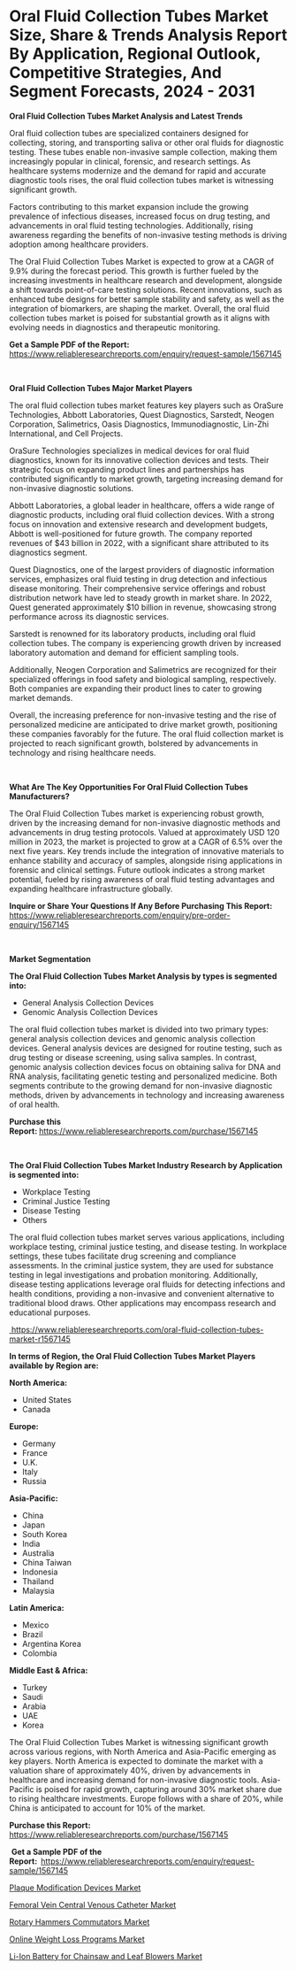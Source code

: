 <p><h1>Oral Fluid Collection Tubes Market Size, Share & Trends Analysis Report By Application, Regional Outlook, Competitive Strategies, And Segment Forecasts, 2024 - 2031</h1></p><p><strong>Oral Fluid Collection Tubes Market Analysis and Latest Trends</strong></p>
<p><p>Oral fluid collection tubes are specialized containers designed for collecting, storing, and transporting saliva or other oral fluids for diagnostic testing. These tubes enable non-invasive sample collection, making them increasingly popular in clinical, forensic, and research settings. As healthcare systems modernize and the demand for rapid and accurate diagnostic tools rises, the oral fluid collection tubes market is witnessing significant growth.</p><p>Factors contributing to this market expansion include the growing prevalence of infectious diseases, increased focus on drug testing, and advancements in oral fluid testing technologies. Additionally, rising awareness regarding the benefits of non-invasive testing methods is driving adoption among healthcare providers.</p><p>The Oral Fluid Collection Tubes Market is expected to grow at a CAGR of 9.9% during the forecast period. This growth is further fueled by the increasing investments in healthcare research and development, alongside a shift towards point-of-care testing solutions. Recent innovations, such as enhanced tube designs for better sample stability and safety, as well as the integration of biomarkers, are shaping the market. Overall, the oral fluid collection tubes market is poised for substantial growth as it aligns with evolving needs in diagnostics and therapeutic monitoring.</p></p>
<p><strong>Get a Sample PDF of the Report:&nbsp;</strong> <a href="https://www.reliableresearchreports.com/enquiry/request-sample/1567145">https://www.reliableresearchreports.com/enquiry/request-sample/1567145</a></p>
<p>&nbsp;</p>
<p><strong>Oral Fluid Collection Tubes Major Market Players</strong></p>
<p><p>The oral fluid collection tubes market features key players such as OraSure Technologies, Abbott Laboratories, Quest Diagnostics, Sarstedt, Neogen Corporation, Salimetrics, Oasis Diagnostics, Immunodiagnostic, Lin-Zhi International, and Cell Projects. </p><p>OraSure Technologies specializes in medical devices for oral fluid diagnostics, known for its innovative collection devices and tests. Their strategic focus on expanding product lines and partnerships has contributed significantly to market growth, targeting increasing demand for non-invasive diagnostic solutions.</p><p>Abbott Laboratories, a global leader in healthcare, offers a wide range of diagnostic products, including oral fluid collection devices. With a strong focus on innovation and extensive research and development budgets, Abbott is well-positioned for future growth. The company reported revenues of $43 billion in 2022, with a significant share attributed to its diagnostics segment.</p><p>Quest Diagnostics, one of the largest providers of diagnostic information services, emphasizes oral fluid testing in drug detection and infectious disease monitoring. Their comprehensive service offerings and robust distribution network have led to steady growth in market share. In 2022, Quest generated approximately $10 billion in revenue, showcasing strong performance across its diagnostic services.</p><p>Sarstedt is renowned for its laboratory products, including oral fluid collection tubes. The company is experiencing growth driven by increased laboratory automation and demand for efficient sampling tools. </p><p>Additionally, Neogen Corporation and Salimetrics are recognized for their specialized offerings in food safety and biological sampling, respectively. Both companies are expanding their product lines to cater to growing market demands.</p><p>Overall, the increasing preference for non-invasive testing and the rise of personalized medicine are anticipated to drive market growth, positioning these companies favorably for the future. The oral fluid collection market is projected to reach significant growth, bolstered by advancements in technology and rising healthcare needs.</p></p>
<p>&nbsp;</p>
<p><strong>What Are The Key Opportunities For Oral Fluid Collection Tubes Manufacturers?</strong></p>
<p><p>The Oral Fluid Collection Tubes market is experiencing robust growth, driven by the increasing demand for non-invasive diagnostic methods and advancements in drug testing protocols. Valued at approximately USD 120 million in 2023, the market is projected to grow at a CAGR of 6.5% over the next five years. Key trends include the integration of innovative materials to enhance stability and accuracy of samples, alongside rising applications in forensic and clinical settings. Future outlook indicates a strong market potential, fueled by rising awareness of oral fluid testing advantages and expanding healthcare infrastructure globally.</p></p>
<p><strong>Inquire or Share Your Questions If Any Before Purchasing This Report:</strong> <a href="https://www.reliableresearchreports.com/enquiry/pre-order-enquiry/1567145">https://www.reliableresearchreports.com/enquiry/pre-order-enquiry/1567145</a></p>
<p>&nbsp;</p>
<p><strong>Market Segmentation</strong></p>
<p><strong>The Oral Fluid Collection Tubes Market Analysis by types is segmented into:</strong></p>
<p><ul><li>General Analysis Collection Devices</li><li>Genomic Analysis Collection Devices</li></ul></p>
<p><p>The oral fluid collection tubes market is divided into two primary types: general analysis collection devices and genomic analysis collection devices. General analysis devices are designed for routine testing, such as drug testing or disease screening, using saliva samples. In contrast, genomic analysis collection devices focus on obtaining saliva for DNA and RNA analysis, facilitating genetic testing and personalized medicine. Both segments contribute to the growing demand for non-invasive diagnostic methods, driven by advancements in technology and increasing awareness of oral health.</p></p>
<p><strong>Purchase this Report:&nbsp;</strong><a href="https://www.reliableresearchreports.com/purchase/1567145">https://www.reliableresearchreports.com/purchase/1567145</a></p>
<p>&nbsp;</p>
<p><strong>The Oral Fluid Collection Tubes Market Industry Research by Application is segmented into:</strong></p>
<p><ul><li>Workplace Testing</li><li>Criminal Justice Testing</li><li>Disease Testing</li><li>Others</li></ul></p>
<p><p>The oral fluid collection tubes market serves various applications, including workplace testing, criminal justice testing, and disease testing. In workplace settings, these tubes facilitate drug screening and compliance assessments. In the criminal justice system, they are used for substance testing in legal investigations and probation monitoring. Additionally, disease testing applications leverage oral fluids for detecting infections and health conditions, providing a non-invasive and convenient alternative to traditional blood draws. Other applications may encompass research and educational purposes.</p></p>
<p><a href="https://www.reliableresearchreports.com/oral-fluid-collection-tubes-market-r1567145">&nbsp;https://www.reliableresearchreports.com/oral-fluid-collection-tubes-market-r1567145</a></p>
<p><strong>In terms of Region, the Oral Fluid Collection Tubes Market Players available by Region are:</strong></p>
<p>
    <p> <strong> North America: </strong>
        <ul>
            <li>United States</li>
            <li>Canada</li>
        </ul>
        </p> 
    <p> <strong> Europe: </strong>
        <ul>
            <li>Germany</li>
            <li>France</li>
            <li>U.K.</li>
            <li>Italy</li>
            <li>Russia</li>
        </ul>
        </p> 
    <p> <strong> Asia-Pacific: </strong>
        <ul>
            <li>China</li>
            <li>Japan</li>
            <li>South Korea</li>
            <li>India</li>
            <li>Australia</li>
            <li>China Taiwan</li>
            <li>Indonesia</li>
            <li>Thailand</li>
            <li>Malaysia</li>
        </ul>
        </p> 
    <p> <strong> Latin America: </strong>
        <ul>
            <li>Mexico</li>
            <li>Brazil</li>
            <li>Argentina Korea</li>
            <li>Colombia</li>
        </ul>
        </p> 
    <p> <strong> Middle East & Africa: </strong>
        <ul>
            <li>Turkey</li>
            <li>Saudi</li>
            <li>Arabia</li>
            <li>UAE</li>
            <li>Korea</li>
        </ul>
    </p>
    </p>
<p><p>The Oral Fluid Collection Tubes Market is witnessing significant growth across various regions, with North America and Asia-Pacific emerging as key players. North America is expected to dominate the market with a valuation share of approximately 40%, driven by advancements in healthcare and increasing demand for non-invasive diagnostic tools. Asia-Pacific is poised for rapid growth, capturing around 30% market share due to rising healthcare investments. Europe follows with a share of 20%, while China is anticipated to account for 10% of the market.</p></p>
<p><strong>Purchase this Report: </strong><a href="https://www.reliableresearchreports.com/purchase/1567145">https://www.reliableresearchreports.com/purchase/1567145</a></p>
<p>&nbsp;<strong>Get a Sample PDF of the Report:&nbsp;&nbsp;</strong><a href="https://www.reliableresearchreports.com/enquiry/request-sample/1567145">https://www.reliableresearchreports.com/enquiry/request-sample/1567145</a></p>
<p><strong></strong></p>
<p><p><a href="https://www.linkedin.com/pulse/strategic-market-insights-navigating-global-plaque-modification-pumze?trackingId=JSSVTN16TEi%2FJmyY87PiNw%3D%3D">Plaque Modification Devices Market</a></p><p><a href="https://github.com/arionmp/Market-Research-Report-List-5/blob/main/femoral-vein-central-venous-catheter-market.md">Femoral Vein Central Venous Catheter Market</a></p><p><a href="https://medium.com/@edwarwatkinxxdd/rotary-hammers-commutators-market-strategic-insights-product-evolution-and-market-segmentation-in-3f5410f350b2?postPublishedType=repub">Rotary Hammers Commutators Market</a></p><p><a href="https://www.linkedin.com/pulse/online-weight-loss-programs-market-size-growth-trends-industry-h7pcf?trackingId=Qj2zyZ3oQ7CohJUonsqHoA%3D%3D">Online Weight Loss Programs Market</a></p><p><a href="https://medium.com/@edwarwatkinxxdd/navigating-the-global-li-ion-battery-for-chainsaw-and-leaf-blowers-market-from-trends-to-strategy-90ea392ca557?postPublishedType=repub">Li-Ion Battery for Chainsaw and Leaf Blowers Market</a></p></p>